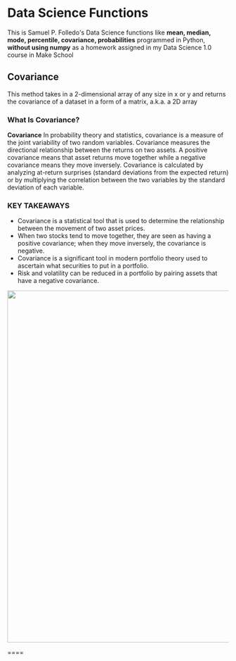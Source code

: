 # Data Science Functions
This is Samuel P. Folledo's Data Science functions like __mean, median, mode, percentile, covariance, probabilities__ programmed in Python, __without using numpy__ as a homework assigned in my Data Science 1.0 course in Make School

## Covariance 
This method takes in a 2-dimensional array of any size in x or y and returns the covariance of a dataset in a form of a matrix, a.k.a. a 2D array

### What Is Covariance?
__Covariance__ In probability theory and statistics, covariance is a measure of the joint variability of two random variables. Covariance measures the directional relationship between the returns on two assets. A positive covariance means that asset returns move together while a negative covariance means they move inversely. Covariance is calculated by analyzing at-return surprises (standard deviations from the expected return) or by multiplying the correlation between the two variables by the standard deviation of each variable.

### KEY TAKEAWAYS
- Covariance is a statistical tool that is used to determine the relationship between the movement of two asset prices.
- When two stocks tend to move together, they are seen as having a positive covariance; when they move inversely, the covariance is negative.
- Covariance is a significant tool in modern portfolio theory used to ascertain what securities to put in a portfolio.
- Risk and volatility can be reduced in a portfolio by pairing assets that have a negative covariance.

<img src="https://github.com/SamuelFolledo/Math-Functions/blob/master/screenshots/covariance.png" width="800" height="800">

====